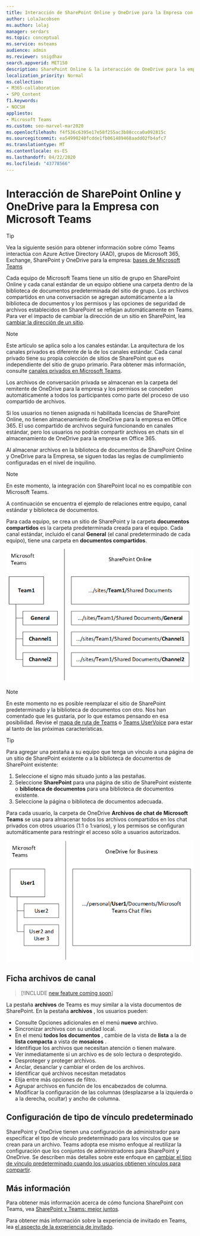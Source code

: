 ```yaml
---
title: Interacción de SharePoint Online y OneDrive para la Empresa con Microsoft Teams
author: LolaJacobsen
ms.author: lolaj
manager: serdars
ms.topic: conceptual
ms.service: msteams
audience: admin
ms.reviewer: snigdhav
search.appverid: MET150
description: SharePoint Online & la interacción de OneDrive para la empresa con Teams; almacenamiento de archivos de conversaciones privadas & interacción entre el equipo, el canal estándar, & biblioteca de documentos.
localization_priority: Normal
ms.collection:
- M365-collaboration
- SPO_Content
f1.keywords:
- NOCSH
appliesto:
- Microsoft Teams
ms.custom: seo-marvel-mar2020
ms.openlocfilehash: f4f536c6395e17e58f255ac3b88ccca0a092815c
ms.sourcegitcommit: ea54990240fcdde1fb061489468aadd02fb4afc7
ms.translationtype: MT
ms.contentlocale: es-ES
ms.lasthandoff: 04/22/2020
ms.locfileid: "43778566"
---
```

# <a name="how-sharepoint-online-and-onedrive-for-business-interact-with-microsoft-teams"></a>Interacción de SharePoint Online y OneDrive para la Empresa con Microsoft Teams

> [!Tip]
> Vea la siguiente sesión para obtener información sobre cómo Teams interactúa con Azure Active Directory (AAD), grupos de Microsoft 365, Exchange, SharePoint y OneDrive para la empresa: [bases de Microsoft Teams](https://aka.ms/teams-foundations)

Cada equipo de Microsoft Teams tiene un sitio de grupo en SharePoint Online y cada canal estándar de un equipo obtiene una carpeta dentro de la biblioteca de documentos predeterminada del sitio de grupo. Los archivos compartidos en una conversación se agregan automáticamente a la biblioteca de documentos y los permisos y las opciones de seguridad de archivos establecidos en SharePoint se reflejan automáticamente en Teams. Para ver el impacto de cambiar la dirección de un sitio en SharePoint, lea [cambiar la dirección de un sitio](https://docs.microsoft.com/sharepoint/change-site-address).

> [!NOTE]
> Este artículo se aplica solo a los canales estándar. La arquitectura de los canales privados es diferente de la de los canales estándar. Cada canal privado tiene su propia colección de sitios de SharePoint que es independiente del sitio de grupo primario. Para obtener más información, consulte [canales privados en Microsoft Teams](private-channels.md).

Los archivos de conversación privada se almacenan en la carpeta del remitente de OneDrive para la empresa y los permisos se conceden automáticamente a todos los participantes como parte del proceso de uso compartido de archivos.

Si los usuarios no tienen asignada ni habilitada licencias de SharePoint Online, no tienen almacenamiento de OneDrive para la empresa en Office 365. El uso compartido de archivos seguirá funcionando en canales estándar, pero los usuarios no podrán compartir archivos en chats sin el almacenamiento de OneDrive para la empresa en Office 365.

Al almacenar archivos en la biblioteca de documentos de SharePoint Online y OneDrive para la Empresa, se siguen todas las reglas de cumplimiento configuradas en el nivel de inquilino. 

> [!NOTE]
> En este momento, la integración con SharePoint local no es compatible con Microsoft Teams.

A continuación se encuentra el ejemplo de relaciones entre equipo, canal estándar y biblioteca de documentos.

Para cada equipo, se crea un sitio de SharePoint y la carpeta **documentos compartidos** es la carpeta predeterminada creada para el equipo. Cada canal estándar, incluido el canal **General** (el canal predeterminado de cada equipo), tiene una carpeta en **documentos compartidos**.

![Diagrama de carpetas de documentos compartidos en SharePoint Online.](media/Understand_how_SharePoint_Online_and_OneDrive_for_Business_interact_with_Microsoft_Teams_image1.png)

> [!NOTE]
> En este momento no es posible reemplazar el sitio de SharePoint predeterminado y la biblioteca de documentos con otro. Nos han comentado que les gustaría, por lo que estamos pensando en esa posibilidad. Revise el [mapa de ruta de Teams](https://aka.ms/teamsroadmap) o [Teams UserVoice](https://aka.ms/TeamsUserVoice) para estar al tanto de las próximas características.

> [!TIP]
> Para agregar una pestaña a su equipo que tenga un vínculo a una página de un sitio de SharePoint existente o a la biblioteca de documentos de SharePoint existente:
> 1. Seleccione el signo más situado junto a las pestañas.
> 2. Seleccione **SharePoint** para una página de sitio de SharePoint existente o **biblioteca de documentos** para una biblioteca de documentos existente.
> 3. Seleccione la página o biblioteca de documentos adecuada.

Para cada usuario, la carpeta de OneDrive **Archivos de chat de Microsoft Teams** se usa para almacenar todos los archivos compartidos en los chat privados con otros usuarios (1:1 o 1:varios), y los permisos se configuran automáticamente para restringir el acceso sólo a usuarios autorizados.

![Diagrama de la carpeta de OneDrive denominada archivos de chat de Microsoft Teams](media/Understand_how_SharePoint_Online_and_OneDrive_for_Business_interact_with_Microsoft_Teams_image2.png)

## <a name="channel-files-tab"></a>Ficha archivos de canal

> [!INCLUDE [new feature coming soon](includes/new-feature-coming-soon-section.md)]

La pestaña **archivos** de Teams es muy similar a la vista documentos de SharePoint. En la pestaña **archivos** , los usuarios pueden:

- Consulte Opciones adicionales en el menú **nuevo** archivo.
- Sincronizar archivos con su unidad local.
- En el menú **todos los documentos** , cambie de la vista de **lista** a la de **lista compacta** a vista de **mosaicos** .
- Identifique los archivos que necesitan atención o tienen malware.
- Ver inmediatamente si un archivo es de solo lectura o desprotegido.
- Desproteger y proteger archivos.
- Anclar, desanclar y cambiar el orden de los archivos.
- Identificar qué archivos necesitan metadatos
- Elija entre más opciones de filtro.
- Agrupar archivos en función de los encabezados de columna.
- Modificar la configuración de las columnas (desplazarse a la izquierda o a la derecha, ocultar) y ancho de columna.

## <a name="default-link-type-setting"></a>Configuración de tipo de vínculo predeterminado

SharePoint y OneDrive tienen una configuración de administrador para especificar el tipo de vínculo predeterminado para los vínculos que se crean para un archivo. Teams adopta ese mismo enfoque al reutilizar la configuración que los conjuntos de administradores para SharePoint y OneDrive. Se describen más detalles sobre este enfoque en [cambiar el tipo de vínculo predeterminado cuando los usuarios obtienen vínculos para compartir](https://docs.microsoft.com/sharepoint/change-default-sharing-link). 

## <a name="more-information"></a>Más información

Para obtener más información acerca de cómo funciona SharePoint con Teams, vea [SharePoint y Teams: mejor juntos](https://techcommunity.microsoft.com/t5/Microsoft-SharePoint-Blog/SharePoint-and-Teams-Better-Together/ba-p/189593).

Para obtener más información sobre la experiencia de invitado en Teams, lea [el aspecto de la experiencia de invitado](guest-experience.md).

